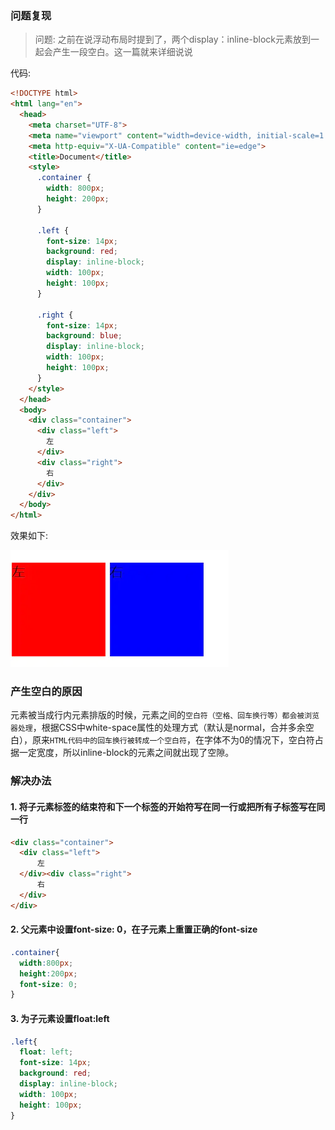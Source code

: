 ### 问题复现

> 问题: 之前在说浮动布局时提到了，两个display：inline-block元素放到一起会产生一段空白。这一篇就来详细说说

代码:

```html
<!DOCTYPE html>
<html lang="en">
  <head>
    <meta charset="UTF-8">
    <meta name="viewport" content="width=device-width, initial-scale=1.0">
    <meta http-equiv="X-UA-Compatible" content="ie=edge">
    <title>Document</title>
    <style>
      .container {
        width: 800px;
        height: 200px;
      }

      .left {
        font-size: 14px;
        background: red;
        display: inline-block;
        width: 100px;
        height: 100px;
      }

      .right {
        font-size: 14px;
        background: blue;
        display: inline-block;
        width: 100px;
        height: 100px;
      }
    </style>
  </head>
  <body>
    <div class="container">
      <div class="left">
        左
      </div>
      <div class="right">
        右
      </div>
    </div>
  </body>
</html>
```

效果如下:



![img](行内块会产生什么问题？如何解决？.assets/16dc2f7d81886473)



### 产生空白的原因

元素被当成行内元素排版的时候，元素之间的`空白符（空格、回车换行等）都会被浏览器处理`，根据CSS中white-space属性的处理方式（默认是normal，合并多余空白），原来`HTML代码中的回车换行被转成一个空白符`，在字体不为0的情况下，空白符占据一定宽度，所以inline-block的元素之间就出现了空隙。

### 解决办法

#### 1. 将子元素标签的结束符和下一个标签的开始符写在同一行或把所有子标签写在同一行

```html
<div class="container">
  <div class="left">
      左
  </div><div class="right">
      右
  </div>
</div>
```

#### 2. 父元素中设置font-size: 0，在子元素上重置正确的font-size

```css
.container{
  width:800px;
  height:200px;
  font-size: 0;
}
```

#### 3. 为子元素设置float:left

```css
.left{
  float: left;
  font-size: 14px;
  background: red;
  display: inline-block;
  width: 100px;
  height: 100px;
}
```


